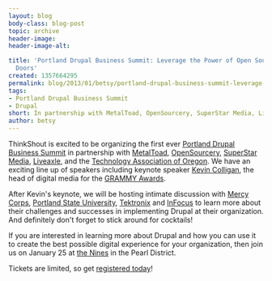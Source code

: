 ```yaml
---
layout: blog
body-class: blog-post
topic: archive
header-image:
header-image-alt:

title: 'Portland Drupal Business Summit: Leverage the Power of Open Source to Open
  Doors'
created: 1357664295
permalink: blog/2013/01/betsy/portland-drupal-business-summit-leverage-power-open-source-open-doors/
tags:
- Portland Drupal Business Summit
- Drupal
short: In partnership with MetalToad, OpenSourcery, SuperStar Media, Liveaxle, and the Technology Association of Oregon. 
author: betsy
---
```

ThinkShout is excited to be organizing the first ever [Portland Drupal Business Summit](http://pdxdbs.org/) in partnership with [MetalToad](http://www.metaltoad.com/), [OpenSourcery](http://www.opensourcery.com/), [SuperStar Media](http://superstarmedia.com/site/), [Liveaxle](http://liveaxle.com/), and the [Technology Association of Oregon](http://www.techoregon.org/).  We have an exciting line up of speakers including keynote speaker [Kevin Colligan](http://pdxdbs.org/#who), the head of digital media for the [GRAMMY Awards](http://www.grammy.com/). 

After Kevin's keynote, we will be hosting intimate discussion with [Mercy Corps](http://www.mercycorps.org/), [Portland State University](http://pdx.edu/), [Tektronix](http://www.tek.com/) and [InFocus](http://www.infocus.com/) to learn more about their challenges and successes in implementing Drupal at their organization.  And definitely don't forget to stick around for cocktails!

If you are interested in learning more about Drupal and how you can use it to create the best possible digital experience for your organization, then join us on January 25 at [the Nines](http://www.thenines.com/) in the Pearl District.  

Tickets are limited, so get [registered today](https://sao.site-ym.com/events/register.asp?id=285910)!
